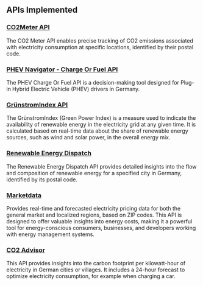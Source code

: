 ## APIs Implemented

### [CO2Meter API](https://console.corrently.io/co2meter.html)
The CO2 Meter API enables precise tracking of CO2 emissions associated with electricity consumption at specific locations, identified by their postal code. 

### [PHEV Navigator - Charge Or Fuel API](https://console.corrently.io/phevChargeOrFuel.html)
The PHEV Charge Or Fuel API is a decision-making tool designed for Plug-in Hybrid Electric Vehicle (PHEV) drivers in Germany. 

### [GrünstromIndex API](https://console.corrently.io/gsi.html)
The GrünstromIndex (Green Power Index) is a measure used to indicate the availability of renewable energy in the electricity grid at any given time. It is calculated based on real-time data about the share of renewable energy sources, such as wind and solar power, in the overall energy mix. 

### [Renewable Energy Dispatch](https://console.corrently.io/dispatch.html)
The Renewable Energy Dispatch API provides detailed insights into the flow and composition of renewable energy for a specified city in Germany, identified by its postal code.

### [Marketdata](https://console.corrently.io/marketdata.html)
Provides real-time and forecasted electricity pricing data for both the general market and localized regions, based on ZIP codes. This API is designed to offer valuable insights into energy costs, making it a powerful tool for energy-conscious consumers, businesses, and developers working with energy management systems.

### [CO2 Advisor](https://console.corrently.io/co2advisor.html)
This API provides insights into the carbon footprint per kilowatt-hour of electricity in German cities or villages. It includes a 24-hour forecast to optimize electricity consumption, for example when charging a car.